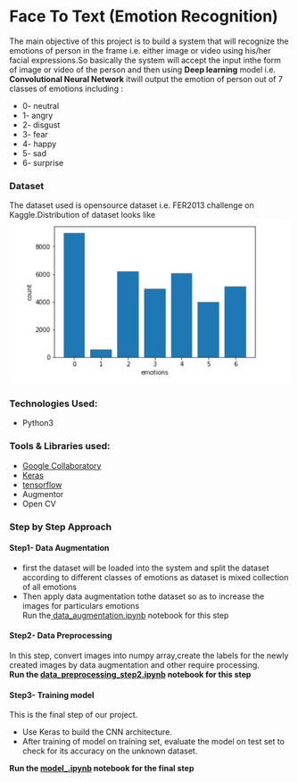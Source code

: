 # Face To Text (Emotion Recognition)
The main objective of this project is to build a system that will recognize the emotions of person in the frame i.e. either image or video using his/her facial expressions.So basically the system will accept the input inthe form of image or video of the person and then using <b>Deep learning</b> model i.e. <b>Convolutional Neural Network</b> itwill output the emotion of person out of 7 classes of emotions including :
* 0- neutral
* 1- angry
* 2- disgust
* 3- fear
* 4- happy
* 5- sad
* 6- surprise

### Dataset
The dataset used is opensource dataset i.e. FER2013 challenge on Kaggle.Distribution of dataset looks like ![dataset](Data_set.JPG)

### Technologies Used:
* Python3
### Tools & Libraries used:
*  [Google Collaboratory](https://colab.research.google.com/notebooks/welcome.ipynb)
* [Keras](https://keras.io/) 
* [tensorflow](https://www.tensorflow.org/)
* Augmentor
* Open CV

### Step by Step Approach
#### Step1- Data Augmentation
* first the dataset will be loaded into the system and split the dataset according to different classes of emotions as dataset is mixed collection of all emotions
* Then apply data augmentation tothe dataset so as to increase the images for particulars emotions
<br>Run the<u> data_augmentation.ipynb</u> notebook for this step</b>

#### Step2- Data Preprocessing
In this step, convert images into numpy array,create the labels for the newly created images by data augmentation and other require processing. <br>
<b> Run the <u>data_preprocessing_step2.ipynb</u> notebook for this step</b>

#### Step3- Training model
This is the final step of our project.
* Use Keras to build the CNN architecture.
* After training of model on training set, evaluate the model on test set to check for its accuracy on the unknown dataset.

<b> Run the <u> model_.ipynb</u> notebook for the final step </b>
